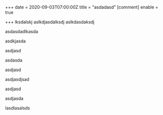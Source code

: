 +++
date = 2020-09-03T07:00:00Z
title = "asdadasd"
[comment]
enable = true

+++
lksdalskj aslkdjasdalksdj aslkdasdaksdj

asdasdadlkasda

asdkjasda

asdjasd

asdasda

asdjasd

asdjasdjsad

asdjasd

asdjasda

lasdlasalsds